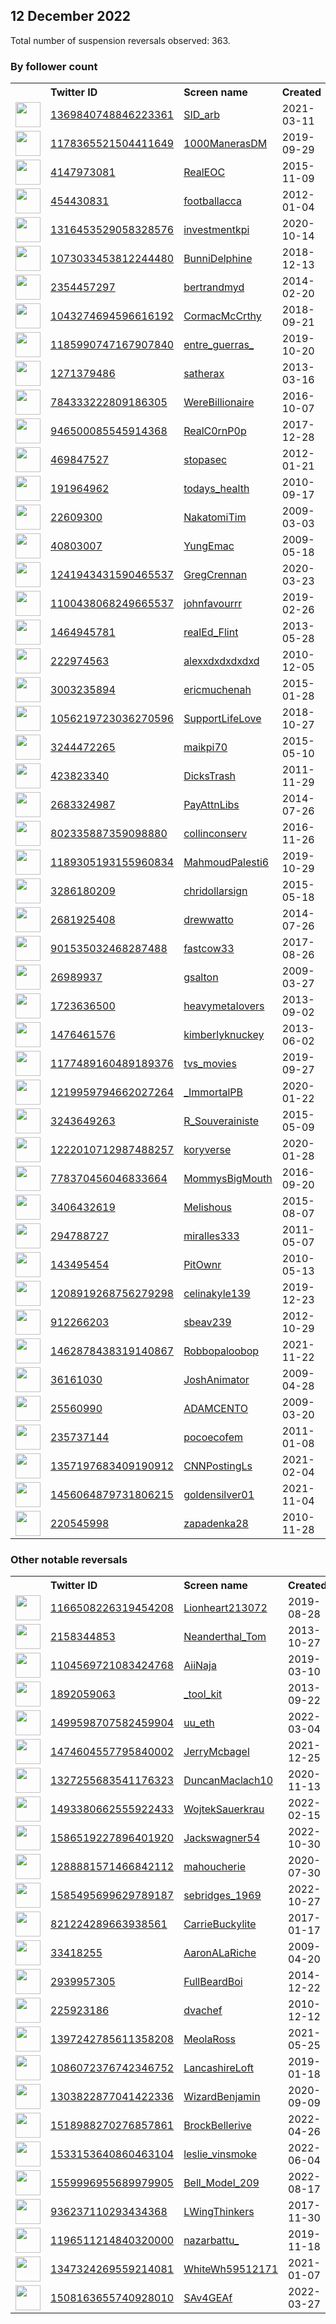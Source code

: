 
## 12 December 2022
Total number of suspension reversals observed: 363.

### By follower count
<table><tr><th></th><th align="left">Twitter ID</th><th align="left">Screen name</th>
<th align="left">Created</th><th align="left">Status</th><th align="left">Suspended</th><th align="left">Followers</th>
<tr><td><a href="https://pbs.twimg.com/profile_images/1627501022972346368/daY0KsWp_normal.png"><img src="https://pbs.twimg.com/profile_images/1627501022972346368/daY0KsWp_normal.png" width="40px" height="40px" align="center"/></a></td><td><a href="https://twitter.com/intent/user?user_id=1369840748846223361">1369840748846223361</a></td><td><a href="https://twitter.com/SID_arb">SID_arb</a></td><td>2021-03-11</td><td align="center"></td><td>2022-12-05</td><td>247816</td></tr>
<tr><td><a href="https://pbs.twimg.com/profile_images/1609778105656147968/9VzXCaKy_normal.jpg"><img src="https://pbs.twimg.com/profile_images/1609778105656147968/9VzXCaKy_normal.jpg" width="40px" height="40px" align="center"/></a></td><td><a href="https://twitter.com/intent/user?user_id=1178365521504411649">1178365521504411649</a></td><td><a href="https://twitter.com/1000ManerasDM">1000ManerasDM</a></td><td>2019-09-29</td><td align="center"></td><td></td><td>244145</td></tr>
<tr><td><a href="https://pbs.twimg.com/profile_images/1267908436752203782/ZxQaUNhC_normal.jpg"><img src="https://pbs.twimg.com/profile_images/1267908436752203782/ZxQaUNhC_normal.jpg" width="40px" height="40px" align="center"/></a></td><td><a href="https://twitter.com/intent/user?user_id=4147973081">4147973081</a></td><td><a href="https://twitter.com/RealEOC">RealEOC</a></td><td>2015-11-09</td><td align="center"></td><td></td><td>210085</td></tr>
<tr><td><a href="https://pbs.twimg.com/profile_images/1733821312/geoff_normal.JPG"><img src="https://pbs.twimg.com/profile_images/1733821312/geoff_normal.JPG" width="40px" height="40px" align="center"/></a></td><td><a href="https://twitter.com/intent/user?user_id=454430831">454430831</a></td><td><a href="https://twitter.com/footballacca">footballacca</a></td><td>2012-01-04</td><td align="center"></td><td></td><td>203454</td></tr>
<tr><td><a href="https://pbs.twimg.com/profile_images/1660673038424379395/mn8vJ7zX_normal.jpg"><img src="https://pbs.twimg.com/profile_images/1660673038424379395/mn8vJ7zX_normal.jpg" width="40px" height="40px" align="center"/></a></td><td><a href="https://twitter.com/intent/user?user_id=1316453529058328576">1316453529058328576</a></td><td><a href="https://twitter.com/investmentkpi">investmentkpi</a></td><td>2020-10-14</td><td align="center"></td><td></td><td>183631</td></tr>
<tr><td><a href="https://pbs.twimg.com/profile_images/1630147816713515009/9bAjnRVn_normal.jpg"><img src="https://pbs.twimg.com/profile_images/1630147816713515009/9bAjnRVn_normal.jpg" width="40px" height="40px" align="center"/></a></td><td><a href="https://twitter.com/intent/user?user_id=1073033453812244480">1073033453812244480</a></td><td><a href="https://twitter.com/BunniDelphine">BunniDelphine</a></td><td>2018-12-13</td><td align="center">🚫</td><td>2022-09-01</td><td>159632</td></tr>
<tr><td><a href="https://pbs.twimg.com/profile_images/1620866595621937153/44aDLK5B_normal.jpg"><img src="https://pbs.twimg.com/profile_images/1620866595621937153/44aDLK5B_normal.jpg" width="40px" height="40px" align="center"/></a></td><td><a href="https://twitter.com/intent/user?user_id=2354457297">2354457297</a></td><td><a href="https://twitter.com/bertrandmyd">bertrandmyd</a></td><td>2014-02-20</td><td align="center"></td><td></td><td>73928</td></tr>
<tr><td><a href="https://pbs.twimg.com/profile_images/1602391751594979328/N2UAFcAP_normal.jpg"><img src="https://pbs.twimg.com/profile_images/1602391751594979328/N2UAFcAP_normal.jpg" width="40px" height="40px" align="center"/></a></td><td><a href="https://twitter.com/intent/user?user_id=1043274694596616192">1043274694596616192</a></td><td><a href="https://twitter.com/CormacMcCrthy">CormacMcCrthy</a></td><td>2018-09-21</td><td align="center"></td><td></td><td>41985</td></tr>
<tr><td><a href="https://pbs.twimg.com/profile_images/1602312896519802881/M2pyqqH__normal.jpg"><img src="https://pbs.twimg.com/profile_images/1602312896519802881/M2pyqqH__normal.jpg" width="40px" height="40px" align="center"/></a></td><td><a href="https://twitter.com/intent/user?user_id=1185990747167907840">1185990747167907840</a></td><td><a href="https://twitter.com/entre_guerras_">entre_guerras_</a></td><td>2019-10-20</td><td align="center">🚫</td><td>2022-04-07</td><td>36995</td></tr>
<tr><td><a href="https://pbs.twimg.com/profile_images/1602326870690775045/air_j220_normal.jpg"><img src="https://pbs.twimg.com/profile_images/1602326870690775045/air_j220_normal.jpg" width="40px" height="40px" align="center"/></a></td><td><a href="https://twitter.com/intent/user?user_id=1271379486">1271379486</a></td><td><a href="https://twitter.com/satherax">satherax</a></td><td>2013-03-16</td><td align="center"></td><td></td><td>35085</td></tr>
<tr><td><a href="https://pbs.twimg.com/profile_images/1341322883507884034/tIuM8yzI_normal.jpg"><img src="https://pbs.twimg.com/profile_images/1341322883507884034/tIuM8yzI_normal.jpg" width="40px" height="40px" align="center"/></a></td><td><a href="https://twitter.com/intent/user?user_id=784333222809186305">784333222809186305</a></td><td><a href="https://twitter.com/WereBillionaire">WereBillionaire</a></td><td>2016-10-07</td><td align="center"></td><td></td><td>14370</td></tr>
<tr><td><a href="https://pbs.twimg.com/profile_images/1610410789189582848/2bL58keQ_normal.jpg"><img src="https://pbs.twimg.com/profile_images/1610410789189582848/2bL58keQ_normal.jpg" width="40px" height="40px" align="center"/></a></td><td><a href="https://twitter.com/intent/user?user_id=946500085545914368">946500085545914368</a></td><td><a href="https://twitter.com/RealC0rnP0p">RealC0rnP0p</a></td><td>2017-12-28</td><td align="center"></td><td>2022-04-23</td><td>13116</td></tr>
<tr><td><a href="https://pbs.twimg.com/profile_images/1055097739493675008/M7TmiJ8n_normal.jpg"><img src="https://pbs.twimg.com/profile_images/1055097739493675008/M7TmiJ8n_normal.jpg" width="40px" height="40px" align="center"/></a></td><td><a href="https://twitter.com/intent/user?user_id=469847527">469847527</a></td><td><a href="https://twitter.com/stopasec">stopasec</a></td><td>2012-01-21</td><td align="center"></td><td></td><td>10759</td></tr>
<tr><td><a href="https://pbs.twimg.com/profile_images/1306750184/TodayHealth_normal.jpg"><img src="https://pbs.twimg.com/profile_images/1306750184/TodayHealth_normal.jpg" width="40px" height="40px" align="center"/></a></td><td><a href="https://twitter.com/intent/user?user_id=191964962">191964962</a></td><td><a href="https://twitter.com/todays_health">todays_health</a></td><td>2010-09-17</td><td align="center"></td><td></td><td>10560</td></tr>
<tr><td><a href="https://pbs.twimg.com/profile_images/1135609061712498688/Pt3mk92M_normal.jpg"><img src="https://pbs.twimg.com/profile_images/1135609061712498688/Pt3mk92M_normal.jpg" width="40px" height="40px" align="center"/></a></td><td><a href="https://twitter.com/intent/user?user_id=22609300">22609300</a></td><td><a href="https://twitter.com/NakatomiTim">NakatomiTim</a></td><td>2009-03-03</td><td align="center"></td><td></td><td>9310</td></tr>
<tr><td><a href="https://pbs.twimg.com/profile_images/1653484994000748545/9F6vc6yc_normal.jpg"><img src="https://pbs.twimg.com/profile_images/1653484994000748545/9F6vc6yc_normal.jpg" width="40px" height="40px" align="center"/></a></td><td><a href="https://twitter.com/intent/user?user_id=40803007">40803007</a></td><td><a href="https://twitter.com/YungEmac">YungEmac</a></td><td>2009-05-18</td><td align="center"></td><td></td><td>8206</td></tr>
<tr><td><a href="https://pbs.twimg.com/profile_images/1358435017882443778/pRgvIn8T_normal.jpg"><img src="https://pbs.twimg.com/profile_images/1358435017882443778/pRgvIn8T_normal.jpg" width="40px" height="40px" align="center"/></a></td><td><a href="https://twitter.com/intent/user?user_id=1241943431590465537">1241943431590465537</a></td><td><a href="https://twitter.com/GregCrennan">GregCrennan</a></td><td>2020-03-23</td><td align="center"></td><td>2022-12-09</td><td>7097</td></tr>
<tr><td><a href="https://pbs.twimg.com/profile_images/1631362317362290690/lhklnBad_normal.jpg"><img src="https://pbs.twimg.com/profile_images/1631362317362290690/lhklnBad_normal.jpg" width="40px" height="40px" align="center"/></a></td><td><a href="https://twitter.com/intent/user?user_id=1100438068249665537">1100438068249665537</a></td><td><a href="https://twitter.com/johnfavourrr">johnfavourrr</a></td><td>2019-02-26</td><td align="center">🔒</td><td></td><td>7069</td></tr>
<tr><td><a href="https://pbs.twimg.com/profile_images/1218032059714801664/-kCTEqij_normal.jpg"><img src="https://pbs.twimg.com/profile_images/1218032059714801664/-kCTEqij_normal.jpg" width="40px" height="40px" align="center"/></a></td><td><a href="https://twitter.com/intent/user?user_id=1464945781">1464945781</a></td><td><a href="https://twitter.com/realEd_Flint">realEd_Flint</a></td><td>2013-05-28</td><td align="center"></td><td></td><td>5933</td></tr>
<tr><td><a href="https://pbs.twimg.com/profile_images/1268387310095273984/9iuAUeh8_normal.jpg"><img src="https://pbs.twimg.com/profile_images/1268387310095273984/9iuAUeh8_normal.jpg" width="40px" height="40px" align="center"/></a></td><td><a href="https://twitter.com/intent/user?user_id=222974563">222974563</a></td><td><a href="https://twitter.com/alexxdxdxdxdxd">alexxdxdxdxdxd</a></td><td>2010-12-05</td><td align="center"></td><td></td><td>5874</td></tr>
<tr><td><a href="https://pbs.twimg.com/profile_images/1166333849422499841/ka7uSswp_normal.jpg"><img src="https://pbs.twimg.com/profile_images/1166333849422499841/ka7uSswp_normal.jpg" width="40px" height="40px" align="center"/></a></td><td><a href="https://twitter.com/intent/user?user_id=3003235894">3003235894</a></td><td><a href="https://twitter.com/ericmuchenah">ericmuchenah</a></td><td>2015-01-28</td><td align="center"></td><td></td><td>5047</td></tr>
<tr><td><a href="https://pbs.twimg.com/profile_images/1663545615547240450/oPA-RgH8_normal.jpg"><img src="https://pbs.twimg.com/profile_images/1663545615547240450/oPA-RgH8_normal.jpg" width="40px" height="40px" align="center"/></a></td><td><a href="https://twitter.com/intent/user?user_id=1056219723036270596">1056219723036270596</a></td><td><a href="https://twitter.com/SupportLifeLove">SupportLifeLove</a></td><td>2018-10-27</td><td align="center"></td><td></td><td>5025</td></tr>
<tr><td><a href="https://pbs.twimg.com/profile_images/1602203580462731265/3eMyKfb1_normal.jpg"><img src="https://pbs.twimg.com/profile_images/1602203580462731265/3eMyKfb1_normal.jpg" width="40px" height="40px" align="center"/></a></td><td><a href="https://twitter.com/intent/user?user_id=3244472265">3244472265</a></td><td><a href="https://twitter.com/maikpi70">maikpi70</a></td><td>2015-05-10</td><td align="center"></td><td></td><td>5020</td></tr>
<tr><td><a href="https://pbs.twimg.com/profile_images/1639306542326448131/2-cr98Yd_normal.jpg"><img src="https://pbs.twimg.com/profile_images/1639306542326448131/2-cr98Yd_normal.jpg" width="40px" height="40px" align="center"/></a></td><td><a href="https://twitter.com/intent/user?user_id=423823340">423823340</a></td><td><a href="https://twitter.com/DicksTrash">DicksTrash</a></td><td>2011-11-29</td><td align="center"></td><td></td><td>4655</td></tr>
<tr><td><a href="https://pbs.twimg.com/profile_images/493179247582658561/IPh6-G5C_normal.png"><img src="https://pbs.twimg.com/profile_images/493179247582658561/IPh6-G5C_normal.png" width="40px" height="40px" align="center"/></a></td><td><a href="https://twitter.com/intent/user?user_id=2683324987">2683324987</a></td><td><a href="https://twitter.com/PayAttnLibs">PayAttnLibs</a></td><td>2014-07-26</td><td align="center"></td><td></td><td>4616</td></tr>
<tr><td><a href="https://pbs.twimg.com/profile_images/1609741576661606402/g558zf5h_normal.jpg"><img src="https://pbs.twimg.com/profile_images/1609741576661606402/g558zf5h_normal.jpg" width="40px" height="40px" align="center"/></a></td><td><a href="https://twitter.com/intent/user?user_id=802335887359098880">802335887359098880</a></td><td><a href="https://twitter.com/collinconserv">collinconserv</a></td><td>2016-11-26</td><td align="center"></td><td>2022-10-29</td><td>4612</td></tr>
<tr><td><a href="https://pbs.twimg.com/profile_images/1637579935060557831/CyqNcTDZ_normal.jpg"><img src="https://pbs.twimg.com/profile_images/1637579935060557831/CyqNcTDZ_normal.jpg" width="40px" height="40px" align="center"/></a></td><td><a href="https://twitter.com/intent/user?user_id=1189305193155960834">1189305193155960834</a></td><td><a href="https://twitter.com/MahmoudPalesti6">MahmoudPalesti6</a></td><td>2019-10-29</td><td align="center"></td><td>2022-07-03</td><td>4466</td></tr>
<tr><td><a href="https://pbs.twimg.com/profile_images/1413581920500342786/7SNO_PB__normal.jpg"><img src="https://pbs.twimg.com/profile_images/1413581920500342786/7SNO_PB__normal.jpg" width="40px" height="40px" align="center"/></a></td><td><a href="https://twitter.com/intent/user?user_id=3286180209">3286180209</a></td><td><a href="https://twitter.com/chridollarsign">chridollarsign</a></td><td>2015-05-18</td><td align="center">🔒</td><td></td><td>4452</td></tr>
<tr><td><a href="https://pbs.twimg.com/profile_images/1666873228415967232/Vm32BU_3_normal.jpg"><img src="https://pbs.twimg.com/profile_images/1666873228415967232/Vm32BU_3_normal.jpg" width="40px" height="40px" align="center"/></a></td><td><a href="https://twitter.com/intent/user?user_id=2681925408">2681925408</a></td><td><a href="https://twitter.com/drewwatto">drewwatto</a></td><td>2014-07-26</td><td align="center">🔒</td><td></td><td>4243</td></tr>
<tr><td><a href="https://pbs.twimg.com/profile_images/1661529914292445185/zkDMzIPa_normal.jpg"><img src="https://pbs.twimg.com/profile_images/1661529914292445185/zkDMzIPa_normal.jpg" width="40px" height="40px" align="center"/></a></td><td><a href="https://twitter.com/intent/user?user_id=901535032468287488">901535032468287488</a></td><td><a href="https://twitter.com/fastcow33">fastcow33</a></td><td>2017-08-26</td><td align="center"></td><td></td><td>4182</td></tr>
<tr><td><a href="https://pbs.twimg.com/profile_images/1618688205439614977/GIpRLSHK_normal.jpg"><img src="https://pbs.twimg.com/profile_images/1618688205439614977/GIpRLSHK_normal.jpg" width="40px" height="40px" align="center"/></a></td><td><a href="https://twitter.com/intent/user?user_id=26989937">26989937</a></td><td><a href="https://twitter.com/gsalton">gsalton</a></td><td>2009-03-27</td><td align="center"></td><td></td><td>4170</td></tr>
<tr><td><a href="https://pbs.twimg.com/profile_images/864439320509272064/cnMMRcEg_normal.jpg"><img src="https://pbs.twimg.com/profile_images/864439320509272064/cnMMRcEg_normal.jpg" width="40px" height="40px" align="center"/></a></td><td><a href="https://twitter.com/intent/user?user_id=1723636500">1723636500</a></td><td><a href="https://twitter.com/heavymetaIovers">heavymetaIovers</a></td><td>2013-09-02</td><td align="center"></td><td></td><td>4147</td></tr>
<tr><td><a href="https://pbs.twimg.com/profile_images/1347708403393597440/qJPZ2n-F_normal.jpg"><img src="https://pbs.twimg.com/profile_images/1347708403393597440/qJPZ2n-F_normal.jpg" width="40px" height="40px" align="center"/></a></td><td><a href="https://twitter.com/intent/user?user_id=1476461576">1476461576</a></td><td><a href="https://twitter.com/kimberlyknuckey">kimberlyknuckey</a></td><td>2013-06-02</td><td align="center"></td><td>2022-10-29</td><td>3883</td></tr>
<tr><td><a href="https://pbs.twimg.com/profile_images/1253983829351706625/hpIp0Na8_normal.jpg"><img src="https://pbs.twimg.com/profile_images/1253983829351706625/hpIp0Na8_normal.jpg" width="40px" height="40px" align="center"/></a></td><td><a href="https://twitter.com/intent/user?user_id=1177489160489189376">1177489160489189376</a></td><td><a href="https://twitter.com/tvs_movies">tvs_movies</a></td><td>2019-09-27</td><td align="center"></td><td></td><td>3710</td></tr>
<tr><td><a href="https://pbs.twimg.com/profile_images/1655627247787859969/eqGjL7V4_normal.jpg"><img src="https://pbs.twimg.com/profile_images/1655627247787859969/eqGjL7V4_normal.jpg" width="40px" height="40px" align="center"/></a></td><td><a href="https://twitter.com/intent/user?user_id=1219959794662027264">1219959794662027264</a></td><td><a href="https://twitter.com/_ImmortalPB">_ImmortalPB</a></td><td>2020-01-22</td><td align="center">🔒</td><td></td><td>3662</td></tr>
<tr><td><a href="https://pbs.twimg.com/profile_images/997383476730122240/pl2ezl3z_normal.jpg"><img src="https://pbs.twimg.com/profile_images/997383476730122240/pl2ezl3z_normal.jpg" width="40px" height="40px" align="center"/></a></td><td><a href="https://twitter.com/intent/user?user_id=3243649263">3243649263</a></td><td><a href="https://twitter.com/R_Souverainiste">R_Souverainiste</a></td><td>2015-05-09</td><td align="center"></td><td></td><td>3597</td></tr>
<tr><td><a href="https://pbs.twimg.com/profile_images/1410187208791891968/QqPn6y2S_normal.jpg"><img src="https://pbs.twimg.com/profile_images/1410187208791891968/QqPn6y2S_normal.jpg" width="40px" height="40px" align="center"/></a></td><td><a href="https://twitter.com/intent/user?user_id=1222010712987488257">1222010712987488257</a></td><td><a href="https://twitter.com/koryverse">koryverse</a></td><td>2020-01-28</td><td align="center"></td><td></td><td>3545</td></tr>
<tr><td><a href="https://pbs.twimg.com/profile_images/1071190322451861504/PC26cSxB_normal.jpg"><img src="https://pbs.twimg.com/profile_images/1071190322451861504/PC26cSxB_normal.jpg" width="40px" height="40px" align="center"/></a></td><td><a href="https://twitter.com/intent/user?user_id=778370456046833664">778370456046833664</a></td><td><a href="https://twitter.com/MommysBigMouth">MommysBigMouth</a></td><td>2016-09-20</td><td align="center"></td><td></td><td>3468</td></tr>
<tr><td><a href="https://pbs.twimg.com/profile_images/1362975046902423552/-J5-eVJD_normal.jpg"><img src="https://pbs.twimg.com/profile_images/1362975046902423552/-J5-eVJD_normal.jpg" width="40px" height="40px" align="center"/></a></td><td><a href="https://twitter.com/intent/user?user_id=3406432619">3406432619</a></td><td><a href="https://twitter.com/Melishous">Melishous</a></td><td>2015-08-07</td><td align="center"></td><td></td><td>3355</td></tr>
<tr><td><a href="https://pbs.twimg.com/profile_images/1603754548354506754/Jalh4FAh_normal.jpg"><img src="https://pbs.twimg.com/profile_images/1603754548354506754/Jalh4FAh_normal.jpg" width="40px" height="40px" align="center"/></a></td><td><a href="https://twitter.com/intent/user?user_id=294788727">294788727</a></td><td><a href="https://twitter.com/miralles333">miralles333</a></td><td>2011-05-07</td><td align="center"></td><td></td><td>3131</td></tr>
<tr><td><a href="https://pbs.twimg.com/profile_images/1300860643/0bd52176-2466-4504-a6ad-bb7790e36478_normal.png"><img src="https://pbs.twimg.com/profile_images/1300860643/0bd52176-2466-4504-a6ad-bb7790e36478_normal.png" width="40px" height="40px" align="center"/></a></td><td><a href="https://twitter.com/intent/user?user_id=143495454">143495454</a></td><td><a href="https://twitter.com/PitOwnr">PitOwnr</a></td><td>2010-05-13</td><td align="center"></td><td></td><td>3100</td></tr>
<tr><td><a href="https://pbs.twimg.com/profile_images/1292091178549157889/zlMBnsO8_normal.jpg"><img src="https://pbs.twimg.com/profile_images/1292091178549157889/zlMBnsO8_normal.jpg" width="40px" height="40px" align="center"/></a></td><td><a href="https://twitter.com/intent/user?user_id=1208919268756279298">1208919268756279298</a></td><td><a href="https://twitter.com/celinakyle139">celinakyle139</a></td><td>2019-12-23</td><td align="center"></td><td></td><td>2998</td></tr>
<tr><td><a href="https://pbs.twimg.com/profile_images/1159094374199975936/gc7dbF2n_normal.jpg"><img src="https://pbs.twimg.com/profile_images/1159094374199975936/gc7dbF2n_normal.jpg" width="40px" height="40px" align="center"/></a></td><td><a href="https://twitter.com/intent/user?user_id=912266203">912266203</a></td><td><a href="https://twitter.com/sbeav239">sbeav239</a></td><td>2012-10-29</td><td align="center"></td><td></td><td>2952</td></tr>
<tr><td><a href="https://pbs.twimg.com/profile_images/1548271066249777153/i99ykhci_normal.jpg"><img src="https://pbs.twimg.com/profile_images/1548271066249777153/i99ykhci_normal.jpg" width="40px" height="40px" align="center"/></a></td><td><a href="https://twitter.com/intent/user?user_id=1462878438319140867">1462878438319140867</a></td><td><a href="https://twitter.com/Robbopaloobop">Robbopaloobop</a></td><td>2021-11-22</td><td align="center"></td><td>2022-12-07</td><td>2944</td></tr>
<tr><td><a href="https://pbs.twimg.com/profile_images/1652770674778288129/XUdBftj5_normal.jpg"><img src="https://pbs.twimg.com/profile_images/1652770674778288129/XUdBftj5_normal.jpg" width="40px" height="40px" align="center"/></a></td><td><a href="https://twitter.com/intent/user?user_id=36161030">36161030</a></td><td><a href="https://twitter.com/JoshAnimator">JoshAnimator</a></td><td>2009-04-28</td><td align="center"></td><td>2022-05-25</td><td>2924</td></tr>
<tr><td><a href="https://pbs.twimg.com/profile_images/1605998749276377104/oIqw7v2c_normal.jpg"><img src="https://pbs.twimg.com/profile_images/1605998749276377104/oIqw7v2c_normal.jpg" width="40px" height="40px" align="center"/></a></td><td><a href="https://twitter.com/intent/user?user_id=25560990">25560990</a></td><td><a href="https://twitter.com/ADAMCENTO">ADAMCENTO</a></td><td>2009-03-20</td><td align="center"></td><td></td><td>2878</td></tr>
<tr><td><a href="https://pbs.twimg.com/profile_images/1354577470129901569/ZFa9GjQe_normal.jpg"><img src="https://pbs.twimg.com/profile_images/1354577470129901569/ZFa9GjQe_normal.jpg" width="40px" height="40px" align="center"/></a></td><td><a href="https://twitter.com/intent/user?user_id=235737144">235737144</a></td><td><a href="https://twitter.com/pocoecofem">pocoecofem</a></td><td>2011-01-08</td><td align="center"></td><td></td><td>2791</td></tr>
<tr><td><a href="https://pbs.twimg.com/profile_images/1602548635090272257/dZZ1Ld7B_normal.jpg"><img src="https://pbs.twimg.com/profile_images/1602548635090272257/dZZ1Ld7B_normal.jpg" width="40px" height="40px" align="center"/></a></td><td><a href="https://twitter.com/intent/user?user_id=1357197683409190912">1357197683409190912</a></td><td><a href="https://twitter.com/CNNPostingLs">CNNPostingLs</a></td><td>2021-02-04</td><td align="center"></td><td></td><td>2669</td></tr>
<tr><td><a href="https://pbs.twimg.com/profile_images/1456064974779031560/2kSP2E49_normal.jpg"><img src="https://pbs.twimg.com/profile_images/1456064974779031560/2kSP2E49_normal.jpg" width="40px" height="40px" align="center"/></a></td><td><a href="https://twitter.com/intent/user?user_id=1456064879731806215">1456064879731806215</a></td><td><a href="https://twitter.com/goldensilver01">goldensilver01</a></td><td>2021-11-04</td><td align="center"></td><td>2022-10-29</td><td>2470</td></tr>
<tr><td><a href="https://pbs.twimg.com/profile_images/1637498960204972035/aOX_BxNw_normal.jpg"><img src="https://pbs.twimg.com/profile_images/1637498960204972035/aOX_BxNw_normal.jpg" width="40px" height="40px" align="center"/></a></td><td><a href="https://twitter.com/intent/user?user_id=220545998">220545998</a></td><td><a href="https://twitter.com/zapadenka28">zapadenka28</a></td><td>2010-11-28</td><td align="center"></td><td></td><td>2395</td></tr>
</table>

### Other notable reversals
<table><tr><th></th><th align="left">Twitter ID</th><th align="left">Screen name</th>
<th align="left">Created</th><th align="left">Status</th><th align="left">Suspended</th><th align="left">Followers</th>
<tr><td><a href="https://pbs.twimg.com/profile_images/1662934415771574272/13ShQz_Z_normal.jpg"><img src="https://pbs.twimg.com/profile_images/1662934415771574272/13ShQz_Z_normal.jpg" width="40px" height="40px" align="center"/></a></td><td><a href="https://twitter.com/intent/user?user_id=1166508226319454208">1166508226319454208</a></td><td><a href="https://twitter.com/Lionheart213072">Lionheart213072</a></td><td>2019-08-28</td><td align="center"></td><td>2022-09-20</td><td>452</td></tr>
<tr><td><a href="https://pbs.twimg.com/profile_images/1582982047534092289/7XHNVzfW_normal.jpg"><img src="https://pbs.twimg.com/profile_images/1582982047534092289/7XHNVzfW_normal.jpg" width="40px" height="40px" align="center"/></a></td><td><a href="https://twitter.com/intent/user?user_id=2158344853">2158344853</a></td><td><a href="https://twitter.com/Neanderthal_Tom">Neanderthal_Tom</a></td><td>2013-10-27</td><td align="center"></td><td>2022-12-04</td><td>438</td></tr>
<tr><td><a href="https://pbs.twimg.com/profile_images/1104570287180279808/pm4dy8po_normal.jpg"><img src="https://pbs.twimg.com/profile_images/1104570287180279808/pm4dy8po_normal.jpg" width="40px" height="40px" align="center"/></a></td><td><a href="https://twitter.com/intent/user?user_id=1104569721083424768">1104569721083424768</a></td><td><a href="https://twitter.com/AiiNaja">AiiNaja</a></td><td>2019-03-10</td><td align="center"></td><td>2022-12-05</td><td>117</td></tr>
<tr><td><a href="https://pbs.twimg.com/profile_images/1526249322710347778/VSZi6v6E_normal.jpg"><img src="https://pbs.twimg.com/profile_images/1526249322710347778/VSZi6v6E_normal.jpg" width="40px" height="40px" align="center"/></a></td><td><a href="https://twitter.com/intent/user?user_id=1892059063">1892059063</a></td><td><a href="https://twitter.com/_tool_kit">_tool_kit</a></td><td>2013-09-22</td><td align="center"></td><td>2022-12-07</td><td>791</td></tr>
<tr><td><a href="https://pbs.twimg.com/profile_images/1604161807647707137/XBCdOrYh_normal.jpg"><img src="https://pbs.twimg.com/profile_images/1604161807647707137/XBCdOrYh_normal.jpg" width="40px" height="40px" align="center"/></a></td><td><a href="https://twitter.com/intent/user?user_id=1499598707582459904">1499598707582459904</a></td><td><a href="https://twitter.com/uu_eth">uu_eth</a></td><td>2022-03-04</td><td align="center">🚫</td><td>2022-12-07</td><td>631</td></tr>
<tr><td><a href="https://pbs.twimg.com/profile_images/1474604940412833793/E2yPEBEq_normal.jpg"><img src="https://pbs.twimg.com/profile_images/1474604940412833793/E2yPEBEq_normal.jpg" width="40px" height="40px" align="center"/></a></td><td><a href="https://twitter.com/intent/user?user_id=1474604557795840002">1474604557795840002</a></td><td><a href="https://twitter.com/JerryMcbagel">JerryMcbagel</a></td><td>2021-12-25</td><td align="center"></td><td>2022-12-07</td><td>4</td></tr>
<tr><td><a href="https://pbs.twimg.com/profile_images/1327256183137300481/CeDz6rf1_normal.jpg"><img src="https://pbs.twimg.com/profile_images/1327256183137300481/CeDz6rf1_normal.jpg" width="40px" height="40px" align="center"/></a></td><td><a href="https://twitter.com/intent/user?user_id=1327255683541176323">1327255683541176323</a></td><td><a href="https://twitter.com/DuncanMaclach10">DuncanMaclach10</a></td><td>2020-11-13</td><td align="center"></td><td>2022-12-07</td><td>927</td></tr>
<tr><td><a href="https://pbs.twimg.com/profile_images/1493588602286063617/ev-LO9rc_normal.jpg"><img src="https://pbs.twimg.com/profile_images/1493588602286063617/ev-LO9rc_normal.jpg" width="40px" height="40px" align="center"/></a></td><td><a href="https://twitter.com/intent/user?user_id=1493380662555922433">1493380662555922433</a></td><td><a href="https://twitter.com/WojtekSauerkrau">WojtekSauerkrau</a></td><td>2022-02-15</td><td align="center"></td><td>2022-12-06</td><td>161</td></tr>
<tr><td><a href="https://pbs.twimg.com/profile_images/1586519802465714177/D0FfWLUV_normal.png"><img src="https://pbs.twimg.com/profile_images/1586519802465714177/D0FfWLUV_normal.png" width="40px" height="40px" align="center"/></a></td><td><a href="https://twitter.com/intent/user?user_id=1586519227896401920">1586519227896401920</a></td><td><a href="https://twitter.com/Jackswagner54">Jackswagner54</a></td><td>2022-10-30</td><td align="center">🚫</td><td>2022-12-07</td><td>229</td></tr>
<tr><td><a href="https://pbs.twimg.com/profile_images/1609371320218980353/SN6WZ-Ik_normal.jpg"><img src="https://pbs.twimg.com/profile_images/1609371320218980353/SN6WZ-Ik_normal.jpg" width="40px" height="40px" align="center"/></a></td><td><a href="https://twitter.com/intent/user?user_id=1288881571466842112">1288881571466842112</a></td><td><a href="https://twitter.com/mahoucherie">mahoucherie</a></td><td>2020-07-30</td><td align="center"></td><td>2022-12-06</td><td>574</td></tr>
<tr><td><a href="https://pbs.twimg.com/profile_images/1586850031893712896/_-zcY2J9_normal.jpg"><img src="https://pbs.twimg.com/profile_images/1586850031893712896/_-zcY2J9_normal.jpg" width="40px" height="40px" align="center"/></a></td><td><a href="https://twitter.com/intent/user?user_id=1585495699629789187">1585495699629789187</a></td><td><a href="https://twitter.com/sebridges_1969">sebridges_1969</a></td><td>2022-10-27</td><td align="center"></td><td>2022-11-30</td><td>7</td></tr>
<tr><td><a href="https://pbs.twimg.com/profile_images/1599215123813605377/yUyGI9br_normal.jpg"><img src="https://pbs.twimg.com/profile_images/1599215123813605377/yUyGI9br_normal.jpg" width="40px" height="40px" align="center"/></a></td><td><a href="https://twitter.com/intent/user?user_id=821224289663938561">821224289663938561</a></td><td><a href="https://twitter.com/CarrieBuckylite">CarrieBuckylite</a></td><td>2017-01-17</td><td align="center">🚫</td><td>2022-12-07</td><td>686</td></tr>
<tr><td><a href="https://pbs.twimg.com/profile_images/481030512925224960/mezH52Ki_normal.jpeg"><img src="https://pbs.twimg.com/profile_images/481030512925224960/mezH52Ki_normal.jpeg" width="40px" height="40px" align="center"/></a></td><td><a href="https://twitter.com/intent/user?user_id=33418255">33418255</a></td><td><a href="https://twitter.com/AaronALaRiche">AaronALaRiche</a></td><td>2009-04-20</td><td align="center">🔒</td><td>2022-12-08</td><td>626</td></tr>
<tr><td><a href="https://pbs.twimg.com/profile_images/1298124471686103040/IJFC504j_normal.jpg"><img src="https://pbs.twimg.com/profile_images/1298124471686103040/IJFC504j_normal.jpg" width="40px" height="40px" align="center"/></a></td><td><a href="https://twitter.com/intent/user?user_id=2939957305">2939957305</a></td><td><a href="https://twitter.com/FullBeardBoi">FullBeardBoi</a></td><td>2014-12-22</td><td align="center"></td><td>2022-12-02</td><td>151</td></tr>
<tr><td><a href="https://pbs.twimg.com/profile_images/1578743641966682114/mRsj0tB2_normal.jpg"><img src="https://pbs.twimg.com/profile_images/1578743641966682114/mRsj0tB2_normal.jpg" width="40px" height="40px" align="center"/></a></td><td><a href="https://twitter.com/intent/user?user_id=225923186">225923186</a></td><td><a href="https://twitter.com/dvachef">dvachef</a></td><td>2010-12-12</td><td align="center"></td><td>2022-12-07</td><td>50</td></tr>
<tr><td><a href="https://pbs.twimg.com/profile_images/1562562191886127105/bbeqBw1Y_normal.jpg"><img src="https://pbs.twimg.com/profile_images/1562562191886127105/bbeqBw1Y_normal.jpg" width="40px" height="40px" align="center"/></a></td><td><a href="https://twitter.com/intent/user?user_id=1397242785611358208">1397242785611358208</a></td><td><a href="https://twitter.com/MeolaRoss">MeolaRoss</a></td><td>2021-05-25</td><td align="center"></td><td>2022-12-09</td><td>105</td></tr>
<tr><td><a href="https://pbs.twimg.com/profile_images/1264375364786282503/Enspf8P0_normal.jpg"><img src="https://pbs.twimg.com/profile_images/1264375364786282503/Enspf8P0_normal.jpg" width="40px" height="40px" align="center"/></a></td><td><a href="https://twitter.com/intent/user?user_id=1086072376742346752">1086072376742346752</a></td><td><a href="https://twitter.com/LancashireLoft">LancashireLoft</a></td><td>2019-01-18</td><td align="center"></td><td>2022-11-30</td><td>95</td></tr>
<tr><td><a href="https://pbs.twimg.com/profile_images/1498804750271143941/dRGj2skk_normal.jpg"><img src="https://pbs.twimg.com/profile_images/1498804750271143941/dRGj2skk_normal.jpg" width="40px" height="40px" align="center"/></a></td><td><a href="https://twitter.com/intent/user?user_id=1303822877041422336">1303822877041422336</a></td><td><a href="https://twitter.com/WizardBenjamin">WizardBenjamin</a></td><td>2020-09-09</td><td align="center"></td><td>2022-09-17</td><td>766</td></tr>
<tr><td><a href="https://pbs.twimg.com/profile_images/1617733033506775040/DSPLesGw_normal.jpg"><img src="https://pbs.twimg.com/profile_images/1617733033506775040/DSPLesGw_normal.jpg" width="40px" height="40px" align="center"/></a></td><td><a href="https://twitter.com/intent/user?user_id=1518988270276857861">1518988270276857861</a></td><td><a href="https://twitter.com/BrockBellerive">BrockBellerive</a></td><td>2022-04-26</td><td align="center">👋</td><td>2022-12-13</td><td>60</td></tr>
<tr><td><a href="https://pbs.twimg.com/profile_images/1543389614458580993/_5IT3iQP_normal.jpg"><img src="https://pbs.twimg.com/profile_images/1543389614458580993/_5IT3iQP_normal.jpg" width="40px" height="40px" align="center"/></a></td><td><a href="https://twitter.com/intent/user?user_id=1533153640860463104">1533153640860463104</a></td><td><a href="https://twitter.com/leslie_vinsmoke">leslie_vinsmoke</a></td><td>2022-06-04</td><td align="center"></td><td>2022-11-30</td><td>20</td></tr>
<tr><td><a href="https://pbs.twimg.com/profile_images/1588348363346436099/4b010lgd_normal.jpg"><img src="https://pbs.twimg.com/profile_images/1588348363346436099/4b010lgd_normal.jpg" width="40px" height="40px" align="center"/></a></td><td><a href="https://twitter.com/intent/user?user_id=1559996955689979905">1559996955689979905</a></td><td><a href="https://twitter.com/Bell_Model_209">Bell_Model_209</a></td><td>2022-08-17</td><td align="center"></td><td>2022-12-07</td><td>114</td></tr>
<tr><td><a href="https://pbs.twimg.com/profile_images/936266295497994240/l3SuwGEV_normal.jpg"><img src="https://pbs.twimg.com/profile_images/936266295497994240/l3SuwGEV_normal.jpg" width="40px" height="40px" align="center"/></a></td><td><a href="https://twitter.com/intent/user?user_id=936237110293434368">936237110293434368</a></td><td><a href="https://twitter.com/LWingThinkers">LWingThinkers</a></td><td>2017-11-30</td><td align="center"></td><td>2022-12-05</td><td>590</td></tr>
<tr><td><a href="https://pbs.twimg.com/profile_images/1508958598415929346/cMBtT00R_normal.jpg"><img src="https://pbs.twimg.com/profile_images/1508958598415929346/cMBtT00R_normal.jpg" width="40px" height="40px" align="center"/></a></td><td><a href="https://twitter.com/intent/user?user_id=1196511214840320000">1196511214840320000</a></td><td><a href="https://twitter.com/nazarbattu_">nazarbattu_</a></td><td>2019-11-18</td><td align="center"></td><td>2022-12-06</td><td>52</td></tr>
<tr><td><a href="https://pbs.twimg.com/profile_images/1533053402531385344/7cQvnd4R_normal.jpg"><img src="https://pbs.twimg.com/profile_images/1533053402531385344/7cQvnd4R_normal.jpg" width="40px" height="40px" align="center"/></a></td><td><a href="https://twitter.com/intent/user?user_id=1347324269559214081">1347324269559214081</a></td><td><a href="https://twitter.com/WhiteWh59512171">WhiteWh59512171</a></td><td>2021-01-07</td><td align="center">🔒</td><td>2022-08-31</td><td>199</td></tr>
<tr><td><a href="https://pbs.twimg.com/profile_images/1551317662973759495/dWuEvU2X_normal.jpg"><img src="https://pbs.twimg.com/profile_images/1551317662973759495/dWuEvU2X_normal.jpg" width="40px" height="40px" align="center"/></a></td><td><a href="https://twitter.com/intent/user?user_id=1508163655740928010">1508163655740928010</a></td><td><a href="https://twitter.com/SAv4GEAf">SAv4GEAf</a></td><td>2022-03-27</td><td align="center"></td><td>2022-11-10</td><td>158</td></tr>
</table>
